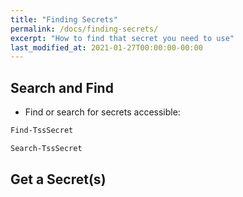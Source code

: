 ```yaml
---
title: "Finding Secrets"
permalink: /docs/finding-secrets/
excerpt: "How to find that secret you need to use"
last_modified_at: 2021-01-27T00:00:00-00:00
---
```


## Search and Find

- Find or search for secrets accessible:

```powershell
Find-TssSecret
````

```powershell
Search-TssSecret
```

## Get a Secret(s)
